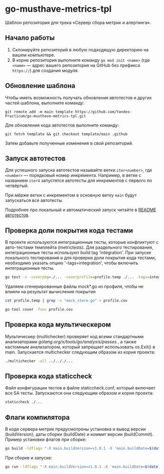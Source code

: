 # go-musthave-metrics-tpl

Шаблон репозитория для трека «Сервер сбора метрик и алертинга».

## Начало работы

1. Склонируйте репозиторий в любую подходящую директорию на вашем компьютере.
2. В корне репозитория выполните команду `go mod init <name>` (где `<name>` — адрес вашего репозитория на GitHub без префикса `https://`) для создания модуля.

## Обновление шаблона

Чтобы иметь возможность получать обновления автотестов и других частей шаблона, выполните команду:

```
git remote add -m main template https://github.com/Yandex-Practicum/go-musthave-metrics-tpl.git
```

Для обновления кода автотестов выполните команду:

```
git fetch template && git checkout template/main .github
```

Затем добавьте полученные изменения в свой репозиторий.

## Запуск автотестов

Для успешного запуска автотестов называйте ветки `iter<number>`, где `<number>` — порядковый номер инкремента. Например, в ветке с названием `iter4` запустятся автотесты для инкрементов с первого по четвёртый.

При мёрже ветки с инкрементом в основную ветку `main` будут запускаться все автотесты.

Подробнее про локальный и автоматический запуск читайте в [README автотестов](https://github.com/Yandex-Practicum/go-autotests).

## Проверка доли покрытия кода тестами

В проекте используются интеграционные тесты, которые конфликтуют с авто-тестами темплейта (metrictests). Для раздельного тестирования, интеграционные тесты используют build tag 'integration'. При запуске локального тестирования и для проверки доли покрытия кода тестами, необходимо указать опцию '-tags=integration', чтобы включить интеграционные тесты.

```bash
go test -v -coverpkg=./... -coverprofile=profile.temp ./... -tags=integration
```

Удаляем сгенерированные файлы mock*.go из профиля, чтобы не влияли на результат вычисления покрытия

```bash
cat profile.temp | grep -v "mock_store.go" > profile.cov

```

```bash
go tool cover -func profile.cov
```

## Проверка кода мультическером

Мультическер (multichecker) проверяет код всеми стандартными анализаторами *golang.org/x/tools/go/analysis/passes* , а также кастомным анализатором, который запрещает использовать os.Exit() в main. Запускается multichecker следующим образом из корня проекта:

```bash
./multichecker -all ../.././...
```

## Проверка кода staticcheck

Файл конфигурации тестов в файле staticcheck.conf, который включает все SA тесты. Запускаются они следующим образом и корня проекта:

```bash
staticcheck ./...
```

## Флаги компилятора

В коде сервера метрик предусмотрены установка и вывод версии (buildVersion), даты сборки (buildDate) и коммит версии (buildCommit). Пример установки флагов при сборке:

```bash
go build -ldflags "-X main.buildVersion=v1.0.1 -X 'main.buildDate=$(date +'%Y/%m/%d')' -X main.buildCommit=cb92c23" -o server
```

При сборке и запуске:
```bash
go run -ldflags "-X main.buildVersion=v1.0.1 -X 'main.buildDate=$(date +'%Y/%m/%d')' -X main.buildCommit=cb92c23" main.go
```